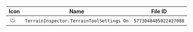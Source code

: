 | Icon | Name | File ID |
| ---  | ---  | ---     |
| ![](TerrainInspector.TerrainToolSettings%20On.png) | `TerrainInspector.TerrainToolSettings On` | `5773048485922427088` |

